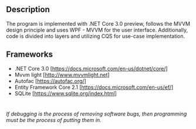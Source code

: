 ## Description
The program is implemented with .NET Core 3.0 preview, follows the MVVM design principle and uses WPF - MVVM for the user interface. Additionally, code is divided into layers and utilizing CQS for use-case implementation.

## Frameworks

- .NET Core 3.0 [https://docs.microsoft.com/en-us/dotnet/core/]
- Mvvm light [http://www.mvvmlight.net]
- Autofac [https://autofac.org/]
- Entity Framework Core 2.1 [https://docs.microsoft.com/en-us/ef/]
- SQLite [https://www.sqlite.org/index.html]

#

*If debugging is the process of removing software bugs, then programming must be the process of putting them in.*
